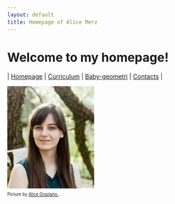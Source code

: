 ```yaml
---
layout: default
title: Homepage of Alice Merz
---
```

# Welcome to my homepage!
| [Homepage](./index.html) | [Curriculum](./curriculum.html)    | [Baby-geometri](./babygeometri.html) | [Contacts](./contacts.html) |

<img src="fotocv.jpeg" alt="me" width="200"/> <br>
<i class="icon-camera"></i> <small><small> Picture by </small> <a href="http://alice-graziano.com" target="_blank">  <small>Alice Graziano </small></a>.</small>






